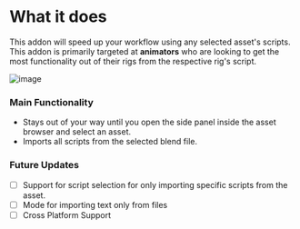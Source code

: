 # What it does
This addon will speed up your workflow using any selected asset's scripts. This addon is primarily targeted at **animators** who are looking to get the most functionality out of their rigs from the respective rig's script.

![image](https://github.com/Miguelparts/Blender-Asset-Script-Importer/assets/64950379/91e7b4b2-4965-4bf1-9421-3c3663a7b1f6)


### Main Functionality
 - Stays out of your way until you open the side panel inside the asset browser and select an asset.
 - Imports all scripts from the selected blend file.

### Future Updates
 - [ ] Support for script selection for only importing specific scripts from the asset.
 - [ ] Mode for importing text only from files
 - [ ] Cross Platform Support
